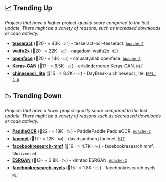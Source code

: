 ## 📈 Trending Up

_Projects that have a higher project-quality score compared to the last update. There might be a variety of reasons, such as increased downloads or code activity._

- <b><a href="https://github.com/tesseract-ocr/tesseract">tesseract</a></b> (🥈20 ·  ⭐ 43K · 📈) - tesseract-ocr-tesseract. <code><a href="http://bit.ly/3nYMfla">Apache-2</a></code>
- <b><a href="https://github.com/nagadomi/waifu2x">waifu2x</a></b> (🥇20 ·  ⭐ 22K · 📈) - nagadomi waifu2x. <code><a href="http://bit.ly/34MBwT8">MIT</a></code>
- <b><a href="https://github.com/cmusatyalab/openface">openface</a></b> (🥈20 ·  ⭐ 14K · 💤) - cmusatyalab openface. <code><a href="http://bit.ly/3nYMfla">Apache-2</a></code>
- <b><a href="https://github.com/eriklindernoren/Keras-GAN">Keras-GAN</a></b> (🥈17 ·  ⭐ 8.5K · 📈) - eriklindernoren Keras-GAN. <code><a href="http://bit.ly/34MBwT8">MIT</a></code>
- <b><a href="https://github.com/DayBreak-u/chineseocr_lite">chineseocr_lite</a></b> (🥈15 ·  ⭐ 8.2K · 📈) - DayBreak-u chineseocr_lite. <code><a href="http://bit.ly/2KucAZR">❗️GPL-2.0</a></code>

## 📉 Trending Down

_Projects that have a lower project-quality score compared to the last update. There might be a variety of reasons such as decreased downloads or code activity._

- <b><a href="https://github.com/PaddlePaddle/PaddleOCR">PaddleOCR</a></b> (🥇22 ·  ⭐ 18K · 📉) - PaddlePaddle PaddleOCR. <code><a href="http://bit.ly/3nYMfla">Apache-2</a></code>
- <b><a href="https://github.com/davidsandberg/facenet">facenet</a></b> (🥉17 ·  ⭐ 12K · 💤) - davidsandberg facenet. <code><a href="http://bit.ly/34MBwT8">MIT</a></code>
- <b><a href="https://github.com/facebookresearch/mmf">facebookresearch-mmf</a></b> (🥇16 ·  ⭐ 4.7K · 📉) - facebookresearch mmf. <code>❗Unlicensed</code>
- <b><a href="https://github.com/xinntao/ESRGAN">ESRGAN</a></b> (🥉13 ·  ⭐ 3.8K · 📉) - xinntao ESRGAN. <code><a href="http://bit.ly/3nYMfla">Apache-2</a></code>
- <b><a href="https://github.com/facebookresearch/pycls">facebookresearch-pycls</a></b> (🥉15 ·  ⭐ 1.8K · 📉) - facebookresearch pycls. <code><a href="http://bit.ly/34MBwT8">MIT</a></code>

